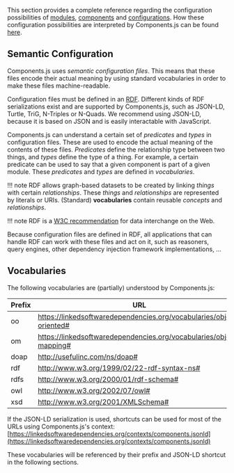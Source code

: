 This section provides a complete reference regarding the configuration possibilities of
[modules](./modules/), [components](./components/) and [configurations](./configurations/).
How these configuration possibilities are interpreted by Components.js can be found [here](../../loading/instantiation/).

## Semantic Configuration

Components.js uses _semantic configuration files_.
This means that these files encode their actual meaning by using standard vocabularies
in order to make these files machine-readable.

Configuration files must be defined in an [RDF](https://www.w3.org/RDF/).
Different kinds of RDF serializations exist and are supported by Components.js,
such as JSON-LD, Turtle, TriG, N-Triples or N-Quads.
We recommend using JSON-LD, because it is based on JSON and is easily interactable with JavaScript.

Components.js can understand a certain set of _predicates_ and _types_ in configuration files.
These are used to encode the actual meaning of the contents of these files.
_Predicates_ define the relationship type between two things,
and _types_ define the type of a thing.
For example, a certain predicate can be used to say that a given component is part of a given module.
These _predicates_ and _types_ are defined in _vocabularies_.

!!! note
    RDF allows graph-based datasets to be created by linking _things_ with certain _relationships_.
    These _things_ and _relationships_ are represented by literals or URIs.
    (Standard) **vocabularies** contain reusable _concepts_ and _relationships_.

!!! note
    RDF is a [W3C recommendation](https://www.w3.org/TR/rdf11-concepts/) for data interchange on the Web.

Because configuration files are defined in RDF, all applications that can handle RDF can work with these files and act on it,
such as reasoners, query engines, other dependency injection framework implementations, ...

## Vocabularies

The following vocabularies are (partially) understood by Components.js:

| Prefix | URL |
|--------|-----|
| oo     | https://linkedsoftwaredependencies.org/vocabularies/object-oriented# |
| om     | https://linkedsoftwaredependencies.org/vocabularies/object-mapping# |
| doap   | http://usefulinc.com/ns/doap# |
| rdf    | http://www.w3.org/1999/02/22-rdf-syntax-ns# |
| rdfs   | http://www.w3.org/2000/01/rdf-schema# |
| owl    | http://www.w3.org/2002/07/owl# |
| xsd    | http://www.w3.org/2001/XMLSchema# |

If the JSON-LD serialization is used, shortcuts can be used for most of the URLs using Components.js's context: [https://linkedsoftwaredependencies.org/contexts/components.jsonld](https://linkedsoftwaredependencies.org/contexts/components.jsonld)

These vocabularies will be referenced by their prefix and JSON-LD shortcut in the following sections.
